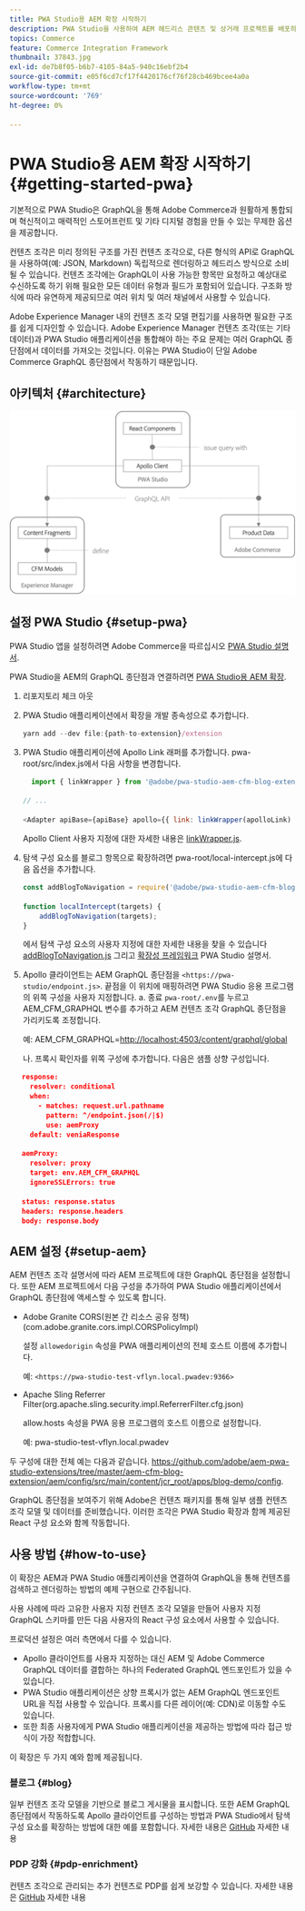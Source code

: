 ```yaml
---
title: PWA Studio용 AEM 확장 시작하기
description: PWA Studio을 사용하여 AEM 헤드리스 콘텐츠 및 상거래 프로젝트를 배포하는 방법을 알아봅니다.
topics: Commerce
feature: Commerce Integration Framework
thumbnail: 37843.jpg
exl-id: de7b8f05-b6b7-4105-84a5-940c16ebf2b4
source-git-commit: e05f6cd7cf17f4420176cf76f28cb469bcee4a0a
workflow-type: tm+mt
source-wordcount: '769'
ht-degree: 0%

---
```


# PWA Studio용 AEM 확장 시작하기 {#getting-started-pwa}

기본적으로 PWA Studio은 GraphQL을 통해 Adobe Commerce과 원활하게 통합되며 혁신적이고 매력적인 스토어프런트 및 기타 디지털 경험을 만들 수 있는 무제한 옵션을 제공합니다.

컨텐츠 조각은 미리 정의된 구조를 가진 컨텐츠 조각으로, 다른 형식의 API로 GraphQL을 사용하여(예: JSON, Markdown) 독립적으로 렌더링하고 헤드리스 방식으로 소비될 수 있습니다. 컨텐츠 조각에는 GraphQL이 사용 가능한 항목만 요청하고 예상대로 수신하도록 하기 위해 필요한 모든 데이터 유형과 필드가 포함되어 있습니다. 구조화 방식에 따라 유연하게 제공되므로 여러 위치 및 여러 채널에서 사용할 수 있습니다.

Adobe Experience Manager 내의 컨텐츠 조각 모델 편집기를 사용하면 필요한 구조를 쉽게 디자인할 수 있습니다. Adobe Experience Manager 컨텐츠 조각(또는 기타 데이터)과 PWA Studio 애플리케이션을 통합해야 하는 주요 문제는 여러 GraphQL 종단점에서 데이터를 가져오는 것입니다. 이유는 PWA Studio이 단일 Adobe Commerce GraphQL 종단점에서 작동하기 때문입니다.

## 아키텍처 {#architecture}

![PWA 헤드리스 아키텍처](/help/commerce/cif/assets/pwa-studio/PWA-Studio_Architecture.png)

## 설정 PWA Studio {#setup-pwa}

PWA Studio 앱을 설정하려면 Adobe Commerce을 따르십시오 [PWA Studio 설명서](https://developer.adobe.com/commerce/pwa-studio/tutorials/).

PWA Studio을 AEM의 GraphQL 종단점과 연결하려면 [PWA Studio용 AEM 확장](https://github.com/adobe/aem-pwa-studio-extensions).

1. 리포지토리 체크 아웃

1. PWA Studio 애플리케이션에서 확장을 개발 종속성으로 추가합니다.

   ```javascript
   yarn add --dev file:{path-to-extension}/extension
   ```

1. PWA Studio 애플리케이션에 Apollo Link 래퍼를 추가합니다. pwa-root/src/index.js에서 다음 사항을 변경합니다.

   ```javascript
     import { linkWrapper } from '@adobe/pwa-studio-aem-cfm-blog-extension';
   
   // ...
   
   <Adapter apiBase={apiBase} apollo={{ link: linkWrapper(apolloLink) }} store={store}>
   ```

   Apollo Client 사용자 지정에 대한 자세한 내용은 [linkWrapper.js](https://github.com/adobe/aem-pwa-studio-extensions/blob/master/aem-cfm-blog-extension/extension/src/linkWrapper.js).

1. 탐색 구성 요소를 블로그 항목으로 확장하려면 pwa-root/local-intercept.js에 다음 옵션을 추가합니다.

   ```javascript
   const addBlogToNavigation = require('@adobe/pwa-studio-aem-cfm-blog-extension/src/addBlogToNavigation');
   
   function localIntercept(targets) {
       addBlogToNavigation(targets);
   }    
   ```

   에서 탐색 구성 요소의 사용자 지정에 대한 자세한 내용을 찾을 수 있습니다 [addBlogToNavigation.js](https://github.com/adobe/aem-pwa-studio-extensions/blob/master/aem-cfm-blog-extension/extension/src/addBlogToNavigation.js) 그리고 [확장성 프레임워크](https://developer.adobe.com/commerce/pwa-studio/guides/general-concepts/extensibility/) PWA Studio 설명서.

1. Apollo 클라이언트는 AEM GraphQL 종단점을 `<https://pwa-studio/endpoint.js>`. 끝점을 이 위치에 매핑하려면 PWA Studio 응용 프로그램의 위쪽 구성을 사용자 지정합니다. a. 종료 `pwa-root/.env`를 누르고 AEM_CFM_GRAPHQL 변수를 추가하고 AEM 컨텐츠 조각 GraphQL 종단점을 가리키도록 조정합니다.

   예: AEM_CFM_GRAPHQL=<http://localhost:4503/content/graphql/global>

   나. 프록시 확인자를 위쪽 구성에 추가합니다. 다음은 샘플 상향 구성입니다.

```json
   response:
     resolver: conditional
     when:
       - matches: request.url.pathname
         pattern: ^/endpoint.json(/|$)
         use: aemProxy
     default: veniaResponse

   aemProxy:
     resolver: proxy
     target: env.AEM_CFM_GRAPHQL
     ignoreSSLErrors: true

   status: response.status
   headers: response.headers
   body: response.body
```

## AEM 설정 {#setup-aem}

AEM 컨텐츠 조각 설명서에 따라 AEM 프로젝트에 대한 GraphQL 종단점을 설정합니다. 또한 AEM 프로젝트에서 다음 구성을 추가하여 PWA Studio 애플리케이션에서 GraphQL 종단점에 액세스할 수 있도록 합니다.

* Adobe Granite CORS(원본 간 리소스 공유 정책)(com.adobe.granite.cors.impl.CORSPolicyImpl)

   설정 `allowedorigin` 속성을 PWA 애플리케이션의 전체 호스트 이름에 추가합니다.

   예:  `<https://pwa-studio-test-vflyn.local.pwadev:9366>`

* Apache Sling Referrer Filter(org.apache.sling.security.impl.ReferrerFilter.cfg.json)

   allow.hosts 속성을 PWA 응용 프로그램의 호스트 이름으로 설정합니다.

   예: pwa-studio-test-vflyn.local.pwadev

두 구성에 대한 전체 예는 다음과 같습니다. <https://github.com/adobe/aem-pwa-studio-extensions/tree/master/aem-cfm-blog-extension/aem/config/src/main/content/jcr_root/apps/blog-demo/config>.

GraphQL 종단점을 보여주기 위해 Adobe은 컨텐츠 패키지를 통해 일부 샘플 컨텐츠 조각 모델 및 데이터를 준비했습니다. 이러한 조각은 PWA Studio 확장과 함께 제공된 React 구성 요소와 함께 작동합니다.

## 사용 방법 {#how-to-use}

이 확장은 AEM과 PWA Studio 애플리케이션을 연결하여 GraphQL을 통해 컨텐츠를 검색하고 렌더링하는 방법의 예제 구현으로 간주됩니다.

사용 사례에 따라 고유한 사용자 지정 컨텐츠 조각 모델을 만들어 사용자 지정 GraphQL 스키마를 만든 다음 사용자의 React 구성 요소에서 사용할 수 있습니다.

프로덕션 설정은 여러 측면에서 다를 수 있습니다.

* Apollo 클라이언트를 사용자 지정하는 대신 AEM 및 Adobe Commerce GraphQL 데이터를 결합하는 하나의 Federated GraphQL 엔드포인트가 있을 수 있습니다.
* PWA Studio 애플리케이션은 상향 프록시가 없는 AEM GraphQL 엔드포인트 URL을 직접 사용할 수 있습니다. 프록시를 다른 레이어(예: CDN)로 이동할 수도 있습니다.
* 또한 최종 사용자에게 PWA Studio 애플리케이션을 제공하는 방법에 따라 접근 방식이 가장 적합합니다.

이 확장은 두 가지 예와 함께 제공됩니다.

### 블로그 {#blog}

일부 컨텐츠 조각 모델을 기반으로 블로그 게시물을 표시합니다. 또한 AEM GraphQL 종단점에서 작동하도록 Apollo 클라이언트를 구성하는 방법과 PWA Studio에서 탐색 구성 요소를 확장하는 방법에 대한 예를 포함합니다. 자세한 내용은 [GitHub](https://github.com/adobe/aem-pwa-studio-extensions/tree/master/aem-cfm-blog-extension) 자세한 내용

### PDP 강화 {#pdp-enrichment}

컨텐츠 조각으로 관리되는 추가 컨텐츠로 PDP를 쉽게 보강할 수 있습니다. 자세한 내용은 [GitHub](https://github.com/adobe/aem-pwa-studio-extensions/tree/master/aem-cif-product-page-extension) 자세한 내용
